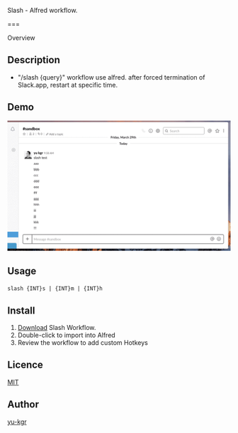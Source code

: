 Slash - Alfred workflow.

===

Overview

## Description

- "/slash {query}" workflow use alfred. after forced termination of Slack.app, restart at specific time.

## Demo

![demo](demo.gif)

## Usage

`slash {INT}s | {INT}m | {INT}h`

## Install

1. [Download](https://raw.github.com/yu-kgr/alfred-slash-workflow/master/Slash.alfredworkflow) Slash Workflow.
2. Double-click to import into Alfred
3. Review the workflow to add custom Hotkeys

## Licence

[MIT](https://github.com/tcnksm/tool/blob/master/LICENCE)

## Author

[yu-kgr](https://github.com/yu-kgr)
